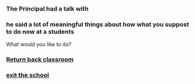 ### The Principal had a talk with
### he said a lot of meaningful things about how what you suppost to do now at a students

What would you like to do?

### [Return back classroom]()
### [exit the school](../ending4/ending4.md)
